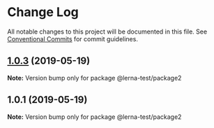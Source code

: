# Change Log

All notable changes to this project will be documented in this file.
See [Conventional Commits](https://conventionalcommits.org) for commit guidelines.

## [1.0.3](https://github.com/qaiseriftikhar/lerna-test/compare/v1.0.2...v1.0.3) (2019-05-19)

**Note:** Version bump only for package @lerna-test/package2





## 1.0.1 (2019-05-19)

**Note:** Version bump only for package @lerna-test/package2
